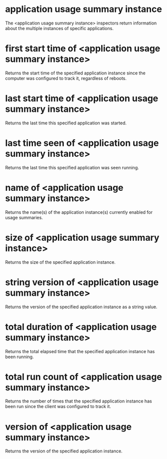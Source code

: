 # application usage summary instance

The &lt;application usage summary instance&gt; inspectors return information about the multiple instances of specific applications.

# first start time of &lt;application usage summary instance&gt;

Returns the start time of the specified application instance since the computer was configured to track it, regardless of reboots.

# last start time of &lt;application usage summary instance&gt;

Returns the last time this specified application was started.

# last time seen of &lt;application usage summary instance&gt;

Returns the last time this specified application was seen running.

# name of &lt;application usage summary instance&gt;

Returns the name(s) of the application instance(s) currently enabled for usage summaries.

# size of &lt;application usage summary instance&gt;

Returns the size of the specified application instance.

# string version of &lt;application usage summary instance&gt;

Returns the version of the specified application instance as a string value.

# total duration of &lt;application usage summary instance&gt;

Returns the total elapsed time that the specified application instance has been running.

# total run count of &lt;application usage summary instance&gt;

Returns the number of times that the specified application instance has been run since the client was configured to track it.

# version of &lt;application usage summary instance&gt;

Returns the version of the specified application instance.
